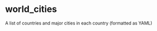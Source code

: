 world_cities
============

A list of countries and major cities in each country (formatted as YAML)
